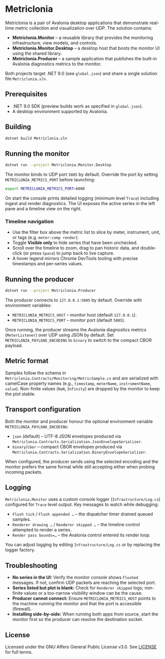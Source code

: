 # Metriclonia

Metriclonia is a pair of Avalonia desktop applications that demonstrate real-time metric collection and visualization over UDP. The solution contains:

- **Metriclonia.Monitor** – a reusable library that provides the monitoring infrastructure, view models, and controls.
- **Metriclonia.Monitor.Desktop** – a desktop host that boots the monitor UI using the shared library.
- **Metriclonia.Producer** – a sample application that publishes the built-in Avalonia diagnostics metrics to the monitor.

Both projects target .NET 9.0 (see `global.json`) and share a single solution file `Metriclonia.sln`.

## Prerequisites

- .NET 9.0 SDK (preview builds work as specified in `global.json`).
- A desktop environment supported by Avalonia.

## Building

```bash
dotnet build Metriclonia.sln
```

## Running the monitor

```bash
dotnet run --project Metriclonia.Monitor.Desktop
```

The monitor binds to UDP port `5005` by default. Override the port by setting `METRICLONIA_METRICS_PORT` before launching:

```bash
export METRICLONIA_METRICS_PORT=6000
```

On start the console prints detailed logging (minimum level `Trace`) including ingest and render diagnostics. The UI exposes the active series in the left pane and a timeline view on the right.

### Timeline navigation

- Use the filter box above the metric list to slice by meter, instrument, unit, or tags (e.g. `meter:comp render`).
- Toggle **Visible only** to hide series that have been unchecked.
- Scroll over the timeline to zoom, drag to pan historic data, and double-click (or press `Space`) to jump back to live capture.
- A hover legend mirrors Chrome DevTools tooling with precise timestamps and per-series values.

## Running the producer

```bash
dotnet run --project Metriclonia.Producer
```

The producer connects to `127.0.0.1:5005` by default. Override with environment variables:

- `METRICLONIA_METRICS_HOST` – monitor host (default `127.0.0.1`).
- `METRICLONIA_METRICS_PORT` – monitor port (default `5005`).

Once running, the producer streams the Avalonia diagnostics metrics (`MeterListener`) over UDP using JSON by default. Set `METRICLONIA_PAYLOAD_ENCODING` to `binary` to switch to the compact CBOR payload.

## Metric format

Samples follow the schema in `Metriclonia.Contracts/Monitoring/MetricSample.cs` and are serialized with camelCase property names (e.g., `timestamp`, `meterName`, `instrumentName`, `value`). Non-finite values (`NaN`, `Infinity`) are dropped by the monitor to keep the plot stable.

## Transport configuration

Both the monitor and producer honour the optional environment variable `METRICLONIA_PAYLOAD_ENCODING`:

- `json` (default) – UTF-8 JSON envelopes produced via `Metriclonia.Contracts.Serialization.JsonEnvelopeSerializer`.
- `binary`/`cbor` – compact CBOR envelopes produced via `Metriclonia.Contracts.Serialization.BinaryEnvelopeSerializer`.

When configured, the producer sends using the selected encoding and the monitor prefers the same format while still accepting either when probing incoming packets.

## Logging

`Metriclonia.Monitor` uses a custom console logger (`Infrastructure/Log.cs`) configured for `Trace` level output. Key messages to watch while debugging:

- `Flush tick` / `Flush appended …` – the dispatcher timer drained queued samples.
- `Renderer drawing …` / `Renderer skipped …` – the timeline control attempted to render a series.
- `Render pass bounds=…` – the Avalonia control entered its render loop.

You can adjust logging by editing `Infrastructure/Log.cs` or by replacing the logger factory.

## Troubleshooting

- **No series in the UI:** Verify the monitor console shows `Flushed` messages. If not, confirm UDP packets are reaching the selected port.
- **Series listed but plot is blank:** Check for `Renderer skipped` logs; non-finite values or a too-narrow visibility window can be the cause.
- **Producer cannot connect:** Ensure `METRICLONIA_METRICS_HOST` points to the machine running the monitor and that the port is accessible (firewall).
- **Installing side-by-side:** When running both apps from source, start the monitor first so the producer can resolve the destination socket.

## License

Licensed under the GNU Affero General Public License v3.0. See [LICENSE](LICENSE) for full terms.
